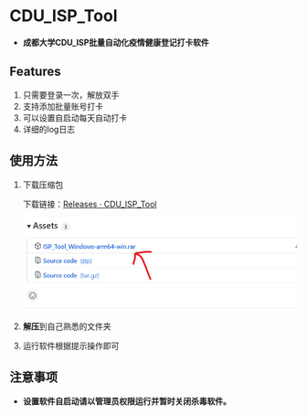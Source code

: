 # CDU_ISP_Tool
- **成都大学CDU_ISP批量自动化疫情健康登记打卡软件**



## Features

1. 只需要登录一次，解放双手
2. 支持添加批量账号打卡
3. 可以设置自启动每天自动打卡
4. 详细的log日志



## 使用方法

1. 下载压缩包

    下载链接：[Releases · CDU_ISP_Tool](https://github.com/Doraemonkeys/CDU_ISP_Tool/releases)

   ![image-20220818030759502](https://raw.githubusercontent.com/Doraemonkeys/picture/master/image-20220818030759502.png)

2. **解压**到自己熟悉的文件夹

3. 运行软件根据提示操作即可



## 注意事项



- **设置软件自启动请以管理员权限运行并暂时关闭杀毒软件。**

